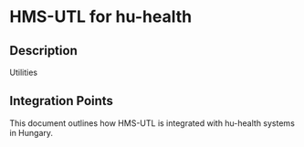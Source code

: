 # HMS-UTL for hu-health

## Description

Utilities

## Integration Points

This document outlines how HMS-UTL is integrated with hu-health systems in Hungary.
